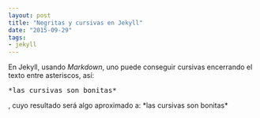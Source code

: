 ```yaml
---
layout: post
title: "Negritas y cursivas en Jekyll"
date: "2015-09-29"
tags:
- jekyll
---
```

En Jekyll, usando *Markdown*, uno puede conseguir cursivas encerrando el texto entre asteriscos, así:
<pre>*las cursivas son bonitas*</pre>, cuyo resultado será algo aproximado a: *las cursivas son bonitas*
